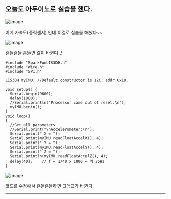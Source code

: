 ## 오늘도 아두이노로 실습을 했다.
![image](https://github.com/user-attachments/assets/ec3d2189-6cb8-4e47-930c-3a207cf5cb98)



이게 가속도(중력센서) 인데
이걸로 실습을 해봤다~~



![image](https://github.com/user-attachments/assets/646e0e8d-1825-44d0-a960-75c06b643e79)



흔들흔들 흔들면 값이 바뀐다,,!
```
#include "SparkFunLIS3DH.h"
#include "Wire.h"
#include "SPI.h"

LIS3DH myIMU; //Default constructor is I2C, addr 0x19.

void setup() {
  Serial.begin(9600);
  delay(1000);
  //Serial.println("Processor came out of reset.\n");
  myIMU.begin();
}
void loop()
{
  //Get all parameters
  //Serial.print("\nAccelerometer:\n");
  Serial.print(" X = ");
  Serial.print(myIMU.readFloatAccelX(), 4);
  Serial.print(" Y = ");
  Serial.print(myIMU.readFloatAccelY(), 4);
  Serial.print(" Z = ");
  Serial.println(myIMU.readFloatAccelZ(), 4);
  delay(40);    // f = 1/40 x 1000 = 약 25Hz
}
```
![image](https://github.com/user-attachments/assets/544f7ac9-0514-459a-9bbb-f10f40c36d60)



코드를 수정해서 흔들흔들하면 그래프가 바뀐다.
***
